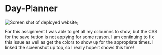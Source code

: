 # Day-Planner
![Screen shot of deployed website](Day-planner.png);

For this assignment I was able to get all my coloumns to show, but the CSS for the save button is not applying for some reason. I am continuing to fix this issue as well as get the colors to show up for the appropriate times. I linked the screenshot up top, so I really hope it shows this time!